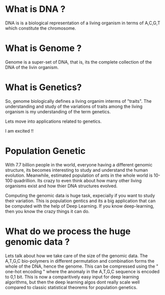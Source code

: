 # What is DNA ? 

DNA is is a biological representation of a living organism in terms of A,C,G,T which constitute the chromosome.

# What is Genome ?

Genome is a super-set of DNA, that is, its the complete collection of the DNA of the livin organism.

# What is Genetics?

So, genome biologically defines a living organim interms of "traits". The understanding and study of the variations of traits among the living organism is my understanding of the term genetics.


Lets move into applications related to genetics.

I am excited !!

# Population Genetic

With 7.7 billion people in the world, everyone having a different genomic structure, its becomes interesting to study and understand the human evolution. Meanwhile, estimated population of ants in the whole world is 10-100 quadrillion. Its crazy to even think about how many other living organisms exist and how thier DNA structures evolved.

Computing the genomic data is huge task, expecially if you want to study their variation. This is population gentics and its a big application that can be computed with the help of Deep Learning. If you know deep-learning, then you know the crazy things it can do.

# What do we process the huge genomic data ?

Lets talk about how we take care of the size of the genomic data. The A,T,G,C bio-polymers in different permutation and combination forms the whole of the DNA, hence the genome. This can be compressed using the " one-hot encoding " where the anomaly in the A,T,G,C sequence is encoded to 0,1 bit. This is now a comparitively easy input for deep learning algorithms, but then the deep learning algos dont really scale well compared to classic statistical theorems for population genetics. 


